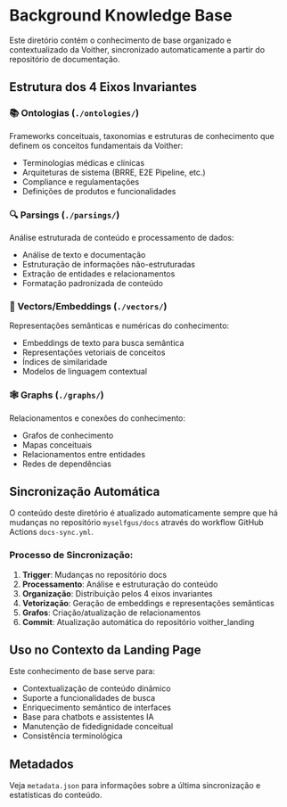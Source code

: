 # Background Knowledge Base

Este diretório contém o conhecimento de base organizado e contextualizado da Voither, sincronizado automaticamente a partir do repositório de documentação.

## Estrutura dos 4 Eixos Invariantes

### 📚 Ontologias (`./ontologies/`)
Frameworks conceituais, taxonomias e estruturas de conhecimento que definem os conceitos fundamentais da Voither:
- Terminologias médicas e clínicas
- Arquiteturas de sistema (BRRE, E2E Pipeline, etc.)
- Compliance e regulamentações
- Definições de produtos e funcionalidades

### 🔍 Parsings (`./parsings/`)
Análise estruturada de conteúdo e processamento de dados:
- Análise de texto e documentação
- Estruturação de informações não-estruturadas
- Extração de entidades e relacionamentos
- Formatação padronizada de conteúdo

### 🧮 Vectors/Embeddings (`./vectors/`)
Representações semânticas e numéricas do conhecimento:
- Embeddings de texto para busca semântica
- Representações vetoriais de conceitos
- Índices de similaridade
- Modelos de linguagem contextual

### 🕸️ Graphs (`./graphs/`)
Relacionamentos e conexões do conhecimento:
- Grafos de conhecimento
- Mapas conceituais
- Relacionamentos entre entidades
- Redes de dependências

## Sincronização Automática

O conteúdo deste diretório é atualizado automaticamente sempre que há mudanças no repositório `myselfgus/docs` através do workflow GitHub Actions `docs-sync.yml`.

### Processo de Sincronização:
1. **Trigger**: Mudanças no repositório docs
2. **Processamento**: Análise e estruturação do conteúdo
3. **Organização**: Distribuição pelos 4 eixos invariantes
4. **Vetorização**: Geração de embeddings e representações semânticas
5. **Grafos**: Criação/atualização de relacionamentos
6. **Commit**: Atualização automática do repositório voither_landing

## Uso no Contexto da Landing Page

Este conhecimento de base serve para:
- Contextualização de conteúdo dinâmico
- Suporte a funcionalidades de busca
- Enriquecimento semântico de interfaces
- Base para chatbots e assistentes IA
- Manutenção de fidedignidade conceitual
- Consistência terminológica

## Metadados

Veja `metadata.json` para informações sobre a última sincronização e estatísticas do conteúdo.